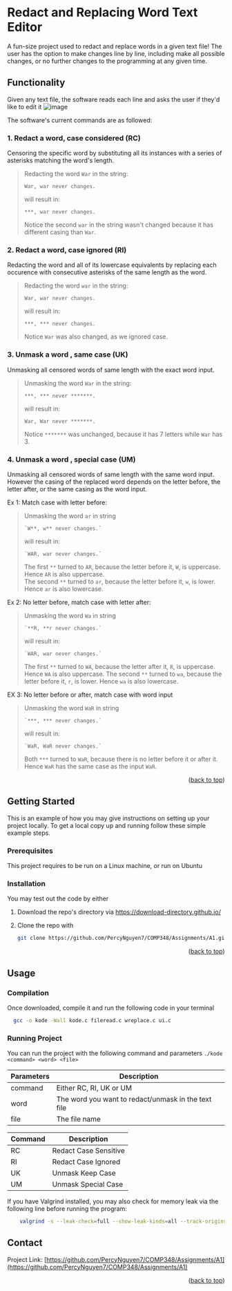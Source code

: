 <!-- PROJECT SHIELDS -->
<!--
*** I'm using markdown "reference style" links for readability.
*** Reference links are enclosed in brackets [ ] instead of parentheses ( ).
*** See the bottom of this document for the declaration of the reference variables
*** for contributors-url, forks-url, etc. This is an optional, concise syntax you may use.
*** https://www.markdownguide.org/basic-syntax/#reference-style-links
-->
<!--[![Contributors][contributors-shield]][contributors-url]
[![Forks][forks-shield]][forks-url]
[![Stargazers][stars-shield]][stars-url]
[![Issues][issues-shield]][issues-url]
[![LinkedIn][linkedin-shield]][linkedin-url] -->



<!-- PROJECT LOGO -->
<br />

<!--   <a href="https://github.com/PercyNguyen7/COMP348/Assignments/A1">
    <img src="images/logo.png" alt="Logo" width="80" height="80">
  </a> -->

# Redact and Replacing Word Text Editor
A fun-size project used to redact and replace words in a given text file! 
The user has the option to make changes line by line, including make all possible changes, or no further changes to the programming at any given time.

<!-- USAGE EXAMPLES -->
## Functionality
Given any text file, the software reads each line and asks the user if they'd like to edit it 
![image](https://github.com/user-attachments/assets/e1b66903-c4b0-405e-8e54-89bf2d688644)

The software's current commands are as followed:

### 1. Redact a word, case considered (RC)
Censoring the specific word by substituting all its instances with a series of asterisks matching the word's length.

> Redacting the word `War` in the string:
> 
> ```text
> War, war never changes. 
> ```
> 
> will result in:
> 
> ```text
> ***, war never changes.
> ```
> Notice the second `war` in the string wasn't changed because it has different casing than `War`.

### 2. Redact a word, case ignored (RI)
Redacting the word and all of its lowercase equivalents by replacing each occurence with consecutive asterisks of the same length as the word.    

> Redacting the word `war` in the string:
> 
> ```text
> War, war never changes. 
> ```
> 
> will result in:
> 
> ```text
> ***, *** never changes.
> ```
> Notice `War` was also changed, as we ignored case.


### 3. Unmask a word , same case (UK)
Unmasking all censored words of same length with the exact word input.    
  
> Unmasking the word `War` in the string:
> 
> ```text
> ***, *** never *******. 
> ```
> 
> will result in:
> 
> ```text
> War, War never *******.
> ```
> Notice `*******` was unchanged, because it has 7 letters while `War` has 3.

### 4. Unmask a word , special case (UM)

Unmasking all censored words of same length with the same word input. However the casing of the replaced word depends on the letter before, the letter after, or the same casing as the word input.

Ex 1: Match case with letter before: 
> Unmasking the word `ar` in string
>
> ```text
> `W**, w** never changes.` 
> ```
>
> will result in:
>
> ```text
> `WAR, war never changes.`
> ```
> The first `**` turned to `AR`, because the letter before it, `W`, is uppercase. Hence `AR` is also uppercase.  
> The second `**` turned to `ar`, because the letter before it, `w`, is lower. Hence `ar` is also lowercase.

Ex 2: No letter before, match case with letter after:
> Unmasking the word `Wa` in string
>
> ```text
> `**R, **r never changes.`
> ```
>
> will result in:
>
> ```text
> `WAR, war never changes.`
> ```
> The first `**` turned to `WA`, because the letter after it, `R`, is uppercase. Hence `WA` is also uppercase.
> The second `**` turned to `wa`, because the letter before it, `r`, is lower. Hence `wa` is also lowercase.
  
EX 3: No letter before or after, match case with word input   
> Unmasking the word `WaR` in string   
>
> ```text
> `***, *** never changes.`
> ```
>
> will result in:
>
> ```text
> `WaR, WaR never changes.`
> ```
> Both `***` turned to `WaR`, because there is no letter before it or after it. Hence `WaR` has the same case as the input `WaR`.


<p align="right">(<a href="#readme-top">back to top</a>)</p>



<!-- ABOUT THE PROJECT -->
<!--## About The Project

[![Product Name Screen Shot][product-screenshot]](https://example.com) 

Here's a blank template to get started. To avoid retyping too much info, do a search and replace with your text editor for the following: `PercyNguyen7`, `COMP348/Assignments/A1`, , `PercyNguyen`, `project_title`, `project_description`

<p align="right">(<a href="#readme-top">back to top</a>)</p>



### Built With
* [![Svelte][Svelte.dev]][Svelte-url]
* [![Laravel][Laravel.com]][Laravel-url]
* [![Bootstrap][Bootstrap.com]][Bootstrap-url]
* [![JQuery][JQuery.com]][JQuery-url]

<p align="right">(<a href="#readme-top">back to top</a>)</p>


* [![Next][Next.js]][Next-url]
* [![React][React.js]][React-url]
* [![Vue][Vue.js]][Vue-url]
* [![Angular][Angular.io]][Angular-url] -->


<!-- GETTING STARTED -->
## Getting Started

This is an example of how you may give instructions on setting up your project locally.
To get a local copy up and running follow these simple example steps.

### Prerequisites
This project requires to be run on a Linux machine, or run on Ubuntu

### Installation
You may test out the code by either
1. Download the repo's directory via https://download-directory.github.io/ 
   
2. Clone the repo with
   ```sh
   git clone https://github.com/PercyNguyen7/COMP348/Assignments/A1.git
   ```

<p align="right">(<a href="#readme-top">back to top</a>)</p>

## Usage

### Compilation
Once downloaded, compile it and run the following code in your terminal
```sh
  gcc -o kode -Wall kode.c fileread.c wreplace.c ui.c 
   ```



### Running Project
You can run the project with the following command and parameters
`./kode <command> <word> <file>`

| Parameters | Description |
| ------------- | ------------- |
| command| Either RC, RI, UK or UM |
| word | The word you want to redact/unmask in the text file |
| file | The file name |

| Command  | Description |
| ------------- | ------------- |
| RC | Redact Case Sensitive |
| RI | Redact Case Ignored |
| UK | Unmask Keep Case |
| UM | Unmask Special Case |

If you have Valgrind installed, you may also check for memory leak via the following line before running the program:
```sh
    valgrind -s --leak-check=full --show-leak-kinds=all --track-origins=yes ./kode <command> <word> <file>
```
<!-- ROADMAP -->
<!-- ## Roadmap

- [ ] Feature 1
- [ ] Feature 2
- [ ] Feature 3
    - [ ] Nested Feature

See the [open issues](https://github.com/PercyNguyen7/COMP348/Assignments/A1/issues) for a full list of proposed features (and known issues).

<p align="right">(<a href="#readme-top">back to top</a>)</p> -->



<!-- CONTRIBUTING -->
<!--## Contributing

Contributions are what make the open source community such an amazing place to learn, inspire, and create. Any contributions you make are **greatly appreciated**.

If you have a suggestion that would make this better, please fork the repo and create a pull request. You can also simply open an issue with the tag "enhancement".
Don't forget to give the project a star! Thanks again!

1. Fork the Project
2. Create your Feature Branch (`git checkout -b feature/AmazingFeature`)
3. Commit your Changes (`git commit -m 'Add some AmazingFeature'`)
4. Push to the Branch (`git push origin feature/AmazingFeature`)
5. Open a Pull Request

<p align="right">(<a href="#readme-top">back to top</a>)</p> -->

<!--### Top contributors:

<a href="https://github.com/PercyNguyen7/COMP348/Assignments/A1/graphs/contributors">
  <img src="https://contrib.rocks/image?repo=PercyNguyen7/COMP348/Assignments/A1" alt="contrib.rocks image" />
</a> -->


<!-- CONTACT -->
## Contact

Project Link: [https://github.com/PercyNguyen7/COMP348/Assignments/A1](https://github.com/PercyNguyen7/COMP348/Assignments/A1)

<p align="right">(<a href="#readme-top">back to top</a>)</p>



<!-- ACKNOWLEDGMENTS -->
<!-- ## Acknowledgments

* []()
* []()
* []()

<p align="right">(<a href="#readme-top">back to top</a>)</p> -->



<!-- MARKDOWN LINKS & IMAGES -->
<!-- https://www.markdownguide.org/basic-syntax/#reference-style-links -->
<!--[contributors-shield]: https://img.shields.io/github/contributors/PercyNguyen7/COMP348/Assignments/A1.svg?style=for-the-badge
[contributors-url]: https://github.com/PercyNguyen7/COMP348/Assignments/A1/graphs/contributors
[forks-shield]: https://img.shields.io/github/forks/PercyNguyen7/COMP348/Assignments/A1.svg?style=for-the-badge
[forks-url]: https://github.com/PercyNguyen7/COMP348/Assignments/A1/network/members
[stars-shield]: https://img.shields.io/github/stars/PercyNguyen7/COMP348/Assignments/A1.svg?style=for-the-badge
[stars-url]: https://github.com/PercyNguyen7/COMP348/Assignments/A1/stargazers
[issues-shield]: https://img.shields.io/github/issues/PercyNguyen7/COMP348/Assignments/A1.svg?style=for-the-badge
[issues-url]: https://github.com/PercyNguyen7/COMP348/Assignments/A1/issues
[license-shield]: https://img.shields.io/github/license/PercyNguyen7/COMP348/Assignments/A1.svg?style=for-the-badge
[license-url]: https://github.com/PercyNguyen7/COMP348/Assignments/A1/blob/master/LICENSE.txt
[linkedin-shield]: https://img.shields.io/badge/-LinkedIn-black.svg?style=for-the-badge&logo=linkedin&colorB=555
[linkedin-url]: https://linkedin.com/in/PercyNguyen
[product-screenshot]: images/screenshot.png
[Next.js]: https://img.shields.io/badge/next.js-000000?style=for-the-badge&logo=nextdotjs&logoColor=white
[Next-url]: https://nextjs.org/
[React.js]: https://img.shields.io/badge/React-20232A?style=for-the-badge&logo=react&logoColor=61DAFB
[React-url]: https://reactjs.org/
[Vue.js]: https://img.shields.io/badge/Vue.js-35495E?style=for-the-badge&logo=vuedotjs&logoColor=4FC08D
[Vue-url]: https://vuejs.org/
[Angular.io]: https://img.shields.io/badge/Angular-DD0031?style=for-the-badge&logo=angular&logoColor=white
[Angular-url]: https://angular.io/
[Svelte.dev]: https://img.shields.io/badge/Svelte-4A4A55?style=for-the-badge&logo=svelte&logoColor=FF3E00
[Svelte-url]: https://svelte.dev/
[Laravel.com]: https://img.shields.io/badge/Laravel-FF2D20?style=for-the-badge&logo=laravel&logoColor=white
[Laravel-url]: https://laravel.com
[Bootstrap.com]: https://img.shields.io/badge/Bootstrap-563D7C?style=for-the-badge&logo=bootstrap&logoColor=white
[Bootstrap-url]: https://getbootstrap.com
[JQuery.com]: https://img.shields.io/badge/jQuery-0769AD?style=for-the-badge&logo=jquery&logoColor=white
[JQuery-url]: https://jquery.com -->
